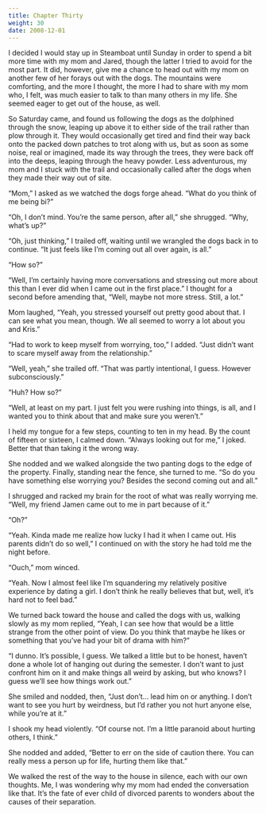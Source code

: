 ```yaml
---
title: Chapter Thirty
weight: 30
date: 2008-12-01
---
```


I decided I would stay up in Steamboat until Sunday in order to spend a
bit more time with my mom and Jared, though the latter I tried to avoid
for the most part. It did, however, give me a chance to head out with my
mom on another few of her forays out with the dogs. The mountains were
comforting, and the more I thought, the more I had to share with my mom
who, I felt, was much easier to talk to than many others in my life. She
seemed eager to get out of the house, as well.

So Saturday came, and found us following the dogs as the dolphined
through the snow, leaping up above it to either side of the trail rather
than plow through it. They would occasionally get tired and find their
way back onto the packed down patches to trot along with us, but as soon
as some noise, real or imagined, made its way through the trees, they
were back off into the deeps, leaping through the heavy powder. Less
adventurous, my mom and I stuck with the trail and occasionally called
after the dogs when they made their way out of site.

“Mom,” I asked as we watched the dogs forge ahead. “What do you think of
me being bi?”

“Oh, I don’t mind. You’re the same person, after all,” she shrugged.
“Why, what’s up?”

“Oh, just thinking,” I trailed off, waiting until we wrangled the dogs
back in to continue. “It just feels like I’m coming out all over again,
is all.”

“How so?”

“Well, I’m certainly having more conversations and stressing out more
about this than I ever did when I came out in the first place.” I
thought for a second before amending that, “Well, maybe not more stress.
Still, a lot.”

Mom laughed, “Yeah, you stressed yourself out pretty good about that. I
can see what you mean, though. We all seemed to worry a lot about you
and Kris.”

“Had to work to keep myself from worrying, too,” I added. “Just didn’t
want to scare myself away from the relationship.”

“Well, yeah,” she trailed off. “That was partly intentional, I guess.
However subconsciously.”

“Huh? How so?”

“Well, at least on my part. I just felt you were rushing into things, is
all, and I wanted you to think about that and make sure you weren’t.”

I held my tongue for a few steps, counting to ten in my head. By the
count of fifteen or sixteen, I calmed down. “Always looking out for me,”
I joked. Better that than taking it the wrong way.

She nodded and we walked alongside the two panting dogs to the edge of
the property. Finally, standing near the fence, she turned to me. “So do
you have something else worrying you? Besides the second coming out and
all.”

I shrugged and racked my brain for the root of what was really worrying
me. “Well, my friend Jamen came out to me in part because of it.”

“Oh?”

“Yeah. Kinda made me realize how lucky I had it when I came out. His
parents didn’t do so well,” I continued on with the story he had told me
the night before.

“Ouch,” mom winced.

“Yeah. Now I almost feel like I’m squandering my relatively positive
experience by dating a girl. I don’t think he really believes that but,
well, it’s hard not to feel bad.”

We turned back toward the house and called the dogs with us, walking
slowly as my mom replied, “Yeah, I can see how that would be a little
strange from the other point of view. Do you think that maybe he likes
or something that you’ve had your bit of drama with him?”

“I dunno. It’s possible, I guess. We talked a little but to be honest,
haven’t done a whole lot of hanging out during the semester. I don’t
want to just confront him on it and make things all weird by asking, but
who knows? I guess we’ll see how things work out.”

She smiled and nodded, then, “Just don’t... lead him on or anything. I
don’t want to see you hurt by weirdness, but I’d rather you not hurt
anyone else, while you’re at it.”

I shook my head violently. “Of course not. I’m a little paranoid about
hurting others, I think.”

She nodded and added, “Better to err on the side of caution there. You
can really mess a person up for life, hurting them like that.”

We walked the rest of the way to the house in silence, each with our own
thoughts. Me, I was wondering why my mom had ended the conversation like
that. It’s the fate of ever child of divorced parents to wonders about
the causes of their separation.
